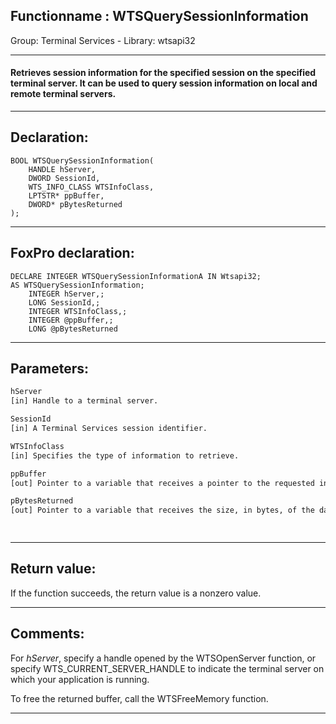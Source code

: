 <link rel="stylesheet" type="text/css" href="../../css/win32api.css">  
<link rel="stylesheet" href="https://cdnjs.cloudflare.com/ajax/libs/font-awesome/4.7.0/css/font-awesome.min.css">

## Functionname : WTSQuerySessionInformation
Group: Terminal Services - Library: wtsapi32    
***  


#### Retrieves session information for the specified session on the specified terminal server. It can be used to query session information on local and remote terminal servers.

***  


## Declaration:
```foxpro  
BOOL WTSQuerySessionInformation(
	HANDLE hServer,
	DWORD SessionId,
	WTS_INFO_CLASS WTSInfoClass,
	LPTSTR* ppBuffer,
	DWORD* pBytesReturned
);  
```  
***  


## FoxPro declaration:
```foxpro  
DECLARE INTEGER WTSQuerySessionInformationA IN Wtsapi32;
AS WTSQuerySessionInformation;
	INTEGER hServer,;
	LONG SessionId,;
	INTEGER WTSInfoClass,;
	INTEGER @ppBuffer,;
	LONG @pBytesReturned  
```  
***  


## Parameters:
```txt  
hServer
[in] Handle to a terminal server.

SessionId
[in] A Terminal Services session identifier.

WTSInfoClass
[in] Specifies the type of information to retrieve.

ppBuffer
[out] Pointer to a variable that receives a pointer to the requested information.

pBytesReturned
[out] Pointer to a variable that receives the size, in bytes, of the data returned in ppBuffer.

  
```  
***  


## Return value:
If the function succeeds, the return value is a nonzero value.  
***  


## Comments:
For <Em>hServer</Em>, specify a handle opened by the WTSOpenServer function, or specify WTS_CURRENT_SERVER_HANDLE to indicate the terminal server on which your application is running.  
  
To free the returned buffer, call the WTSFreeMemory function.  
  
***  

